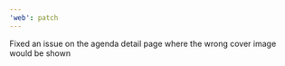 ```yaml
---
'web': patch
---
```


Fixed an issue on the agenda detail page where the wrong cover image would be shown
